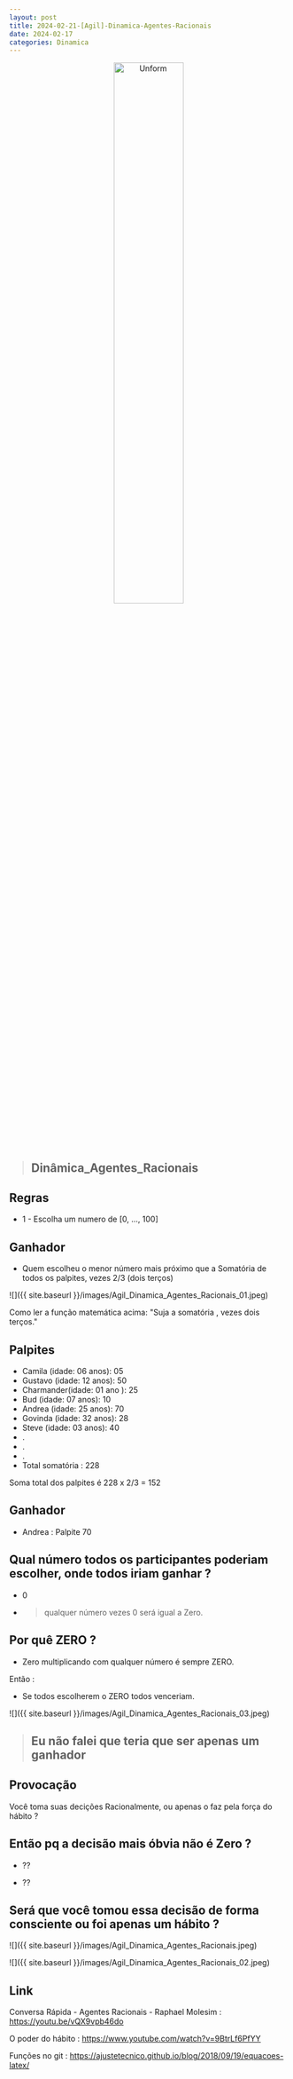 ```yaml
---
layout: post
title: 2024-02-21-[Agil]-Dinamica-Agentes-Racionais
date: 2024-02-17
categories: Dinamica
---
```


<p align="center">
<img src="{{ site.baseurl }}/images/2024-02-21-[Agil]-Dinamica-Agentes-Racionais.webp" 
height="50%" width="50%" alt="Unform" />
</p>

> ## Dinâmica_Agentes_Racionais

## Regras

- 1 - Escolha um numero de [0, ..., 100]

## Ganhador

- Quem escolheu o menor número mais próximo que a Somatória de todos os palpites, vezes 2/3 (dois terços)

![]({{ site.baseurl }}/images/Agil_Dinamica_Agentes_Racionais_01.jpeg)

Como ler a função matemática acima: "Suja a somatória , vezes dois terços."

## Palpites 

* Camila    (idade: 06 anos): 05
* Gustavo   (idade: 12 anos): 50
* Charmander(idade: 01 ano ): 25
* Bud     (idade: 07 anos): 10
* Andrea  (idade: 25 anos): 70
* Govinda (idade: 32 anos): 28
* Steve   (idade: 03 anos): 40
* .
* .
* .
* Total somatória : 228 

Soma total dos palpites é 228 x 2/3 = 152

## Ganhador 

* Andrea : Palpite 70

## Qual número todos os participantes poderiam escolher, onde todos iriam ganhar ?

* 0

* > qualquer número vezes 0 será igual a Zero.

## Por quê ZERO ?

* Zero multiplicando com qualquer número é sempre ZERO.

Então :

* Se todos escolherem o ZERO todos venceriam.

![]({{ site.baseurl }}/images/Agil_Dinamica_Agentes_Racionais_03.jpeg)

> ## Eu não falei que teria que ser apenas um ganhador

## Provocação

Você toma suas decições Racionalmente, ou apenas o faz pela força do hábito ?

## Então pq a decisão mais óbvia não é Zero ?

 * ??

 * ??

## Será que você tomou essa decisão de forma consciente ou foi apenas um hábito ?

![]({{ site.baseurl }}/images/Agil_Dinamica_Agentes_Racionais.jpeg)

![]({{ site.baseurl }}/images/Agil_Dinamica_Agentes_Racionais_02.jpeg)

## Link

Conversa Rápida - Agentes Racionais - Raphael Molesim : https://youtu.be/vQX9vpb46do


O poder do hábito : https://www.youtube.com/watch?v=9BtrLf6PfYY

Funções no git : https://ajustetecnico.github.io/blog/2018/09/19/equacoes-latex/
